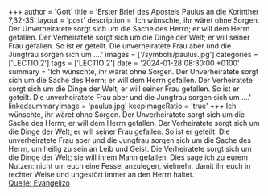 +++
author = 'Gott'
title = 'Erster Brief des Apostels Paulus an die Korinther 7,32-35'
layout = 'post'
description = 'Ich wünschte, ihr wäret ohne Sorgen. Der Unverheiratete sorgt sich um die Sache des Herrn; er will dem Herrn gefallen. Der Verheiratete sorgt sich um die Dinge der Welt; er will seiner Frau gefallen. So ist er geteilt. Die unverheiratete Frau aber und die Jungfrau sorgen sich um ....'
images = ['/symbols/paulus.jpg']
categories = ['LECTIO 2']
tags = ['LECTIO 2']
date = '2024-01-28 08:30:00 +0100'
summary = 'Ich wünschte, ihr wäret ohne Sorgen. Der Unverheiratete sorgt sich um die Sache des Herrn; er will dem Herrn gefallen. Der Verheiratete sorgt sich um die Dinge der Welt; er will seiner Frau gefallen. So ist er geteilt. Die unverheiratete Frau aber und die Jungfrau sorgen sich um ....'
linkedsummaryImage = 'paulus.jpg'
keepImageRatio = 'true'
+++
Ich wünschte, ihr wäret ohne Sorgen. Der Unverheiratete sorgt sich um die Sache des Herrn; er will dem Herrn gefallen.
Der Verheiratete sorgt sich um die Dinge der Welt; er will seiner Frau gefallen.
So ist er geteilt. Die unverheiratete Frau aber und die Jungfrau sorgen sich um die Sache des Herrn, um heilig zu sein an Leib und Geist.<!--more--> Die Verheiratete sorgt sich um die Dinge der Welt; sie will ihrem Mann gefallen.
Dies sage ich zu eurem Nutzen: nicht um euch eine Fessel anzulegen, vielmehr, damit ihr euch in rechter Weise und ungestört immer an den Herrn haltet.<br> [Quelle: Evangelizo](https://evangeliumtagfuertag.org/DE/gospel)